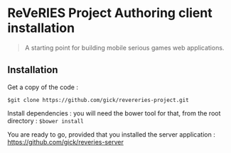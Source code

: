 # ReVeRIES Project Authoring client installation

> A starting point for building mobile serious games web applications.

## Installation

Get a copy of the code : 

`$git clone https://github.com/gick/revereries-project.git`

Install dependencies : you will need the bower tool for that, from the root directory :
`$bower install` 

You are ready to go, provided that you installed the server application : <https://github.com/gick/reveries-server>


